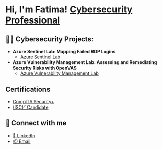 <h1>Hi, I'm Fatima! <a href="https://www.linkedin.com/in/fatima-ghani/">Cybersecurity Professional</a>

<h2>👨‍💻 Cybersecurity Projects:</h2>

- <b>Azure Sentinel Lab: Mapping Failed RDP Logins</b>
  - [Azure Sentinel Lab](https://github.com/fatimaghani/AzureSentinelLab)
- <b>Azure Vulnerability Management Lab: Assessing and Remediating Security Risks with OpenVAS</b>
  - [Azure Vulnerability Management Lab](https://github.com/fatimaghani/VulnerabilityManagementLab)

<h2>Certifications</h2>

- [CompTIA Security+](https://www.credly.com/badges/5e3a3020-6dfc-4ead-bc12-2ab5e184ecf8/public_url)
- [(ISC)² Candidate](https://www.credly.com/badges/43950ecd-1af7-4099-bc51-4c281e94d44f/public_url)

<h2>🤳 Connect with me</h2>

- [💬 LinkedIn](https://www.linkedin.com/in/fatima-ghani)
- [📫 Email](mailto:fatimaghani51@gmail.com)

<!--
